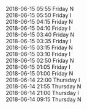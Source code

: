 2018-06-15 05:55 Friday  N  
2018-06-15 05:50 Friday  I  
2018-06-15 04:15 Friday  N  
2018-06-15 04:10 Friday  I  
2018-06-15 03:40 Friday  N  
2018-06-15 03:35 Friday  I  
2018-06-15 03:15 Friday  N  
2018-06-15 03:10 Friday  I  
2018-06-15 02:50 Friday  N  
2018-06-15 01:05 Friday  I  
2018-06-15 01:00 Friday  N  
2018-06-14 22:00 Thursday  I  
2018-06-14 21:55 Thursday  N  
2018-06-14 21:00 Thursday  I  
2018-06-14 09:15 Thursday  N  
